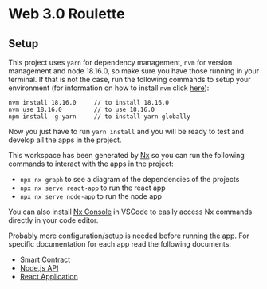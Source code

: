# Web 3.0 Roulette

## Setup

This project uses `yarn` for dependency management, `nvm` for version management and node 18.16.0, so make sure you have those running in your terminal. If that is not the case, run the following commands to setup your environment (for information on how to install `nvm` click [here](https://github.com/nvm-sh/nvm#installing-and-updating)):

```
nvm install 18.16.0     // to install 18.16.0
nvm use 18.16.0         // to use 18.16.0
npm install -g yarn     // to install yarn globally
```

Now you just have to run `yarn install` and you will be ready to test and develop all the apps in the project.

This workspace has been generated by [Nx](https://nx.dev) so you can run the following commands to interact with the apps in the project:

- `npx nx graph` to see a diagram of the dependencies of the projects
- `npx nx serve react-app` to run the react app
- `npx nx serve node-app` to run the node app

You can also install [Nx Console](https://marketplace.visualstudio.com/items?itemName=nrwl.angular-console&utm_source=nx-project) in VSCode to easily access Nx commands directly in your code editor.

Probably more configuration/setup is needed before running the app. For specific documentation for each app read the following documents:

- [Smart Contract](./docs/truffle-app.md)
- [Node.js API](./docs/node-app.md)
- [React Application](./docs/react-app.md)
